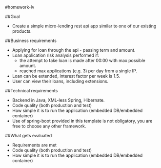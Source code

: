 #homework-lv

##Goal
- Create a simple micro-lending rest api app similar to one of our existing products.

##Business requirements
- Applying for loan through the api - passing term and amount.
- Loan application risk analysis performed if:
  - the attempt to take loan is made after 00:00 with max possible amount.
  - reached max applications (e.g. 3) per day from a single IP.
- Loan can be extended, interest factor per week is 1.5.
- User can view their loans, including extensions.

##Technical requirements
- Backend in Java, XML-less Spring, Hibernate.
- Code quality (both production and test)
- How simple it is to run the application (embedded DB/embedded container)
- Use of spring-boot provided in this template is not obligatory, you are free to choose any other framework.

##What gets evaluated
- Requirements are met
- Code quality (both production and test)
- How simple it is to run the application (embedded DB/embedded container)